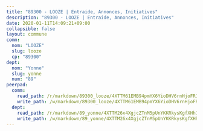 ```yaml
---
title: "89300 - LOOZE | Entraide, Annonces, Initiatives"
description: "89300 - LOOZE | Entraide, Annonces, Initiatives"
date: 2020-01-11T14:09:21+09:00
collapsible: false
layout: commune
comm:
  nom: "LOOZE"
  slug: looze
  cp: "89300"
dept:
  nom: "Yonne"
  slug: yonne
  num: "89"
peerpad:
  comm:
    read_path: /r/markdown/89300_looze/4XTTM61EMB94pmYX6YioDHV6rnHjoFR1xGwmaJUHrcGVjaPCT
    write_path: /w/markdown/89300_looze/4XTTM61EMB94pmYX6YioDHV6rnHjoFR1xGwmaJUHrcGVjaPCT-K3TgTx2cWa4QEHqJJDTkPxmtNQ6yVeaZkR4WpfECu7rSgpN6ht6HbP8iiFEb74MBA9yYLrRjXtGWr1ucn5wZvG9dh7VpGFUjuMM8d3P24DEDyLUmtVo8cUCYSAWYZiwMtuZFH5N7
  dept:
    read_path: /r/markdown/89_yonne/4XTTM26x4XgjcZTnM5pUnYKKRkysKgfXHh1wiigoPHqn9LDKB
    write_path: /w/markdown/89_yonne/4XTTM26x4XgjcZTnM5pUnYKKRkysKgfXHh1wiigoPHqn9LDKB-K3TgU4xaMVqzoRnPJNyddApuMoWvJyHL35bzooauYvdhG3MLg3ikjpoueq9BDtqVP4hJBQxpPxix2gohzXyST9tZPnEkyXpDMdHiAFpx7EU6e8WgvFk7NPsBQepM8o13bG9dyqq7
---
```


